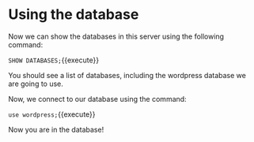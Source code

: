 # Using the database

Now we can show the databases in this server using the following command:

`SHOW DATABASES;`{{execute}}

You should see a list of databases, including the wordpress database we are going to use.

Now, we connect to our database using the command:

`use wordpress;`{{execute}}

Now you are in the database!


